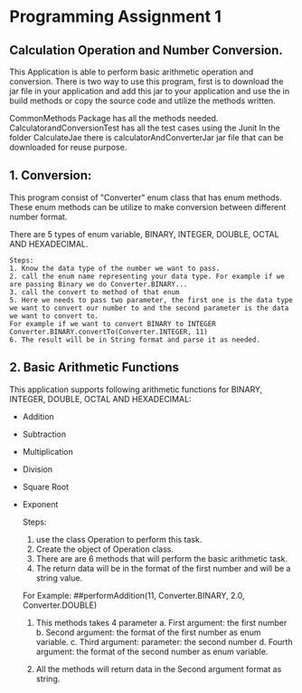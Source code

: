 # Programming Assignment 1
## Calculation Operation and Number Conversion. 

This Application is able to perform basic arithmetic operation and conversion. 
There is two way to use this program, first is to download the jar file in your application and add this jar to your application and use the in build methods or copy the source code and utilize the methods written. 

CommonMethods Package has all the methods needed. 
CalculatorandConversionTest has all the test cases using the Junit
In the folder CalculateJae there is calculatorAndConverterJar jar file that can be downloaded for reuse purpose. 


## 1. Conversion: 
This program consist of "Converter" enum class that has enum methods. These enum methods can be utilize to make conversion between different number format. 

There are 5 types of enum variable, BINARY, INTEGER, DOUBLE, OCTAL AND HEXADECIMAL. 

	Steps: 
	1. Know the data type of the number we want to pass. 
	2. call the enum name representing your data type. For example if we are passing Binary we do Converter.BINARY...		
	3. call the convert to method of that enum
	5. Here we needs to pass two parameter, the first one is the data type we want to convert our number to and the second parameter is the data we want to convert to.
	For example if we want to convert BINARY to INTEGER 
	Converter.BINARY.convertTo(Converter.INTEGER, 11)
	6. The result will be in String format and parse it as needed. 
	
	
## 2. Basic Arithmetic  Functions
This application supports following arithmetic functions for BINARY, INTEGER, DOUBLE, OCTAL AND HEXADECIMAL: 

- Addition

- Subtraction

- Multiplication

- Division

- Square Root

- Exponent


	Steps: 
	1. use the class Operation to perform this task. 
	2. Create the object of Operation class. 
	3. There are are 6 methods that will perform the basic arithmetic task. 
	4. The return data will be in the format of the first number and will be a string value. 
	
	For Example: 
	##performAddition(11, Converter.BINARY, 2.0, Converter.DOUBLE)
	
	1. This methods takes 4 parameter
		a. First argument: the first number
		b. Second argument: the format of the first number as enum variable.
		c. Third argument: parameter: the second number
		d. Fourth argument: the format of the second number as enum variable.  
		
	2. All the methods will return data in the Second argument format as string. 
	
